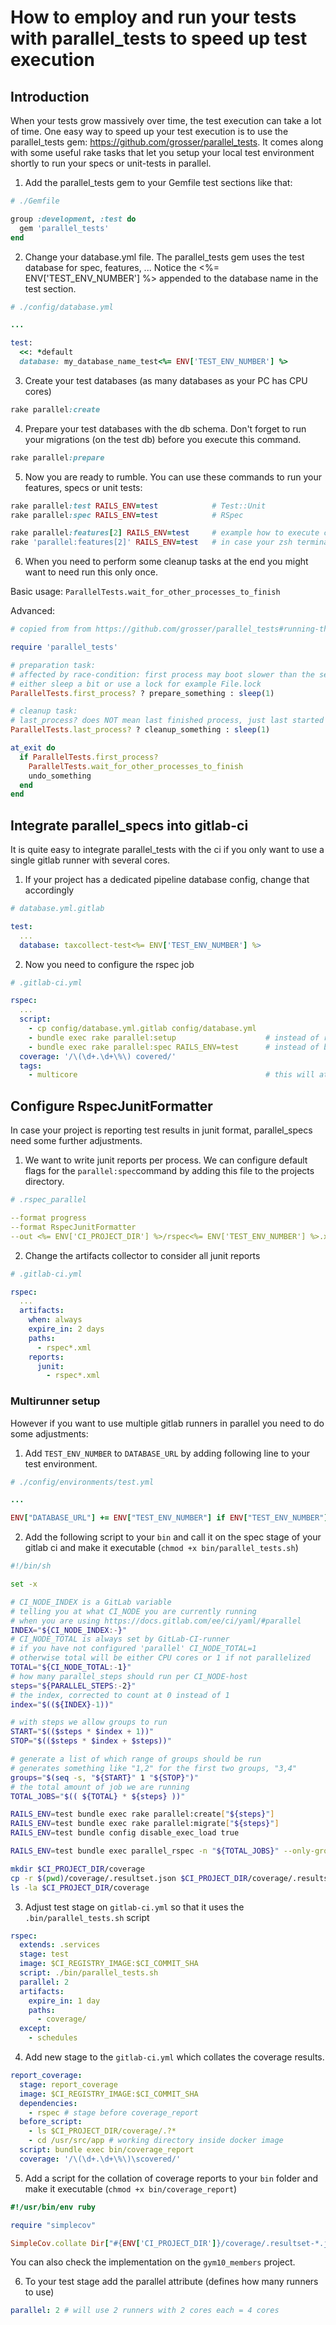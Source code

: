 # How to employ and run your tests with parallel_tests to speed up test execution

## Introduction

When your tests grow massively over time, the test execution can take a lot of time.
One easy way to speed up your test execution is to use the parallel_tests gem: https://github.com/grosser/parallel_tests.
It comes along with some useful rake tasks that let you setup your local test environment shortly to run your specs or unit-tests in parallel.

1. Add the parallel_tests gem to your Gemfile test sections like that:

```ruby
# ./Gemfile

group :development, :test do
  gem 'parallel_tests'
end
```

2. Change your database.yml file. The parallel_tests gem uses the test database for spec, features, ... Notice the <%= ENV['TEST_ENV_NUMBER'] %> appended to the database name in the test section.

```ruby
# ./config/database.yml

...

test:
  <<: *default
  database: my_database_name_test<%= ENV['TEST_ENV_NUMBER'] %>
```

3. Create your test databases (as many databases as your PC has CPU cores)

```ruby
rake parallel:create
```

4. Prepare your test databases with the db schema. Don't forget to run your migrations (on the test db) before you execute this command.

```ruby
rake parallel:prepare
```

5. Now you are ready to rumble. You can use these commands to run your features, specs or unit tests:

```ruby
rake parallel:test RAILS_ENV=test            # Test::Unit
rake parallel:spec RAILS_ENV=test            # RSpec

rake parallel:features[2] RAILS_ENV=test     # example how to execute cucumber features with (only) 2 cores
rake 'parallel:features[2]' RAILS_ENV=test   # in case your zsh terminal can't process the [] argument
```

6. When you need to perform some cleanup tasks at the end you might want to need run this only once.

Basic usage: `ParallelTests.wait_for_other_processes_to_finish`

Advanced:

```ruby
# copied from from https://github.com/grosser/parallel_tests#running-things-once

require 'parallel_tests'

# preparation task:
# affected by race-condition: first process may boot slower than the second
# either sleep a bit or use a lock for example File.lock
ParallelTests.first_process? ? prepare_something : sleep(1)

# cleanup task:
# last_process? does NOT mean last finished process, just last started
ParallelTests.last_process? ? cleanup_something : sleep(1)

at_exit do
  if ParallelTests.first_process?
    ParallelTests.wait_for_other_processes_to_finish
    undo_something
  end
end
```
## Integrate parallel_specs into gitlab-ci

It is quite easy to integrate parallel_tests with the ci if you only want to use a single gitlab runner with several cores.

1. If your project has a dedicated pipeline database config, change that accordingly

```yaml
# database.yml.gitlab

test:
  ...
  database: taxcollect-test<%= ENV['TEST_ENV_NUMBER'] %>
```

2. Now you need to configure the rspec job

```yaml
# .gitlab-ci.yml

rspec:
  ...
  script:
    - cp config/database.yml.gitlab config/database.yml
    - bundle exec rake parallel:setup                    # instead of rake db:create db:schema:load
    - bundle exec rake parallel:spec RAILS_ENV=test      # instead of bundle exec rspec
  coverage: '/\(\d+.\d+\%\) covered/'
  tags:
    - multicore                                          # this will attach this job to multicore runner

```

## Configure RspecJunitFormatter

In case your project is reporting test results in junit format, parallel_specs need some further adjustments.

1. We want to write junit reports per process. We can configure default flags for the `parallel:spec`command by adding this file to the projects directory.

```yaml
# .rspec_parallel

--format progress
--format RspecJunitFormatter
--out <%= ENV['CI_PROJECT_DIR'] %>/rspec<%= ENV['TEST_ENV_NUMBER'] %>.xml
```

2. Change the artifacts collector to consider all junit reports

```yaml
# .gitlab-ci.yml

rspec:
  ...
  artifacts:
    when: always
    expire_in: 2 days
    paths:
      - rspec*.xml
    reports:
      junit:
        - rspec*.xml
```

### Multirunner setup
However if you want to use multiple gitlab runners in parallel you need to do some adjustments:

1. Add `TEST_ENV_NUMBER` to `DATABASE_URL` by adding following line to your test environment.

```ruby
# ./config/environments/test.yml

...

ENV["DATABASE_URL"] += ENV["TEST_ENV_NUMBER"] if ENV["TEST_ENV_NUMBER"] && ENV["DATABASE_URL"]
```

2. Add the following script to your `bin` and call it on the spec stage of your gitlab ci and make it executable (`chmod +x bin/parallel_tests.sh`)

```bash
#!/bin/sh

set -x

# CI_NODE_INDEX is a GitLab variable
# telling you at what CI_NODE you are currently running
# when you are using https://docs.gitlab.com/ee/ci/yaml/#parallel
INDEX="${CI_NODE_INDEX:-}"
# CI_NODE_TOTAL is always set by GitLab-CI-runner
# if you have not configured 'parallel' CI_NODE_TOTAL=1
# otherwise total will be either CPU cores or 1 if not parallelized
TOTAL="${CI_NODE_TOTAL:-1}"
# how many parallel_steps should run per CI_NODE-host
steps="${PARALLEL_STEPS:-2}"
# the index, corrected to count at 0 instead of 1
index="$((${INDEX}-1))"

# with steps we allow groups to run
START="$(($steps * $index + 1))"
STOP="$(($steps * $index + $steps))"

# generate a list of which range of groups should be run
# generates something like "1,2" for the first two groups, "3,4"
groups="$(seq -s, "${START}" 1 "${STOP}")"
# the total amount of job we are running
TOTAL_JOBS="$(( ${TOTAL} * ${steps} ))"

RAILS_ENV=test bundle exec rake parallel:create["${steps}"]
RAILS_ENV=test bundle exec rake parallel:migrate["${steps}"]
RAILS_ENV=test bundle config disable_exec_load true

RAILS_ENV=test bundle exec parallel_rspec -n "${TOTAL_JOBS}" --only-group "${groups}" ./spec

mkdir $CI_PROJECT_DIR/coverage
cp -r $(pwd)/coverage/.resultset.json $CI_PROJECT_DIR/coverage/.resultset-$CI_NODE_INDEX.json
ls -la $CI_PROJECT_DIR/coverage
```

3. Adjust test stage on `gitlab-ci.yml` so that it uses the `.bin/parallel_tests.sh` script

```yml
rspec:
  extends: .services
  stage: test
  image: $CI_REGISTRY_IMAGE:$CI_COMMIT_SHA
  script: ./bin/parallel_tests.sh
  parallel: 2
  artifacts:
    expire_in: 1 day
    paths:
      - coverage/
  except:
    - schedules
```

4. Add new stage to the `gitlab-ci.yml` which collates the coverage results.

```yml
report_coverage:
  stage: report_coverage
  image: $CI_REGISTRY_IMAGE:$CI_COMMIT_SHA
  dependencies:
    - rspec # stage before coverage_report
  before_script:
    - ls $CI_PROJECT_DIR/coverage/.?*
    - cd /usr/src/app # working directory inside docker image
  script: bundle exec bin/coverage_report
  coverage: '/\(\d+.\d+\%\)\scovered/'
```

5. Add a script for the collation of coverage reports to your `bin` folder and make it executable (`chmod +x bin/coverage_report`)

```ruby
#!/usr/bin/env ruby

require "simplecov"

SimpleCov.collate Dir["#{ENV['CI_PROJECT_DIR']}/coverage/.resultset-*.json"]
```

You can also check the implementation on the `gym10_members` project.

6. To your test stage add the parallel attribute (defines how many runners to use)

```yml
parallel: 2 # will use 2 runners with 2 cores each = 4 cores
```
